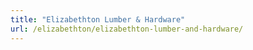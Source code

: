 ```yaml
---
title: "Elizabethton Lumber & Hardware"
url: /elizabethton/elizabethton-lumber-and-hardware/
---
```

